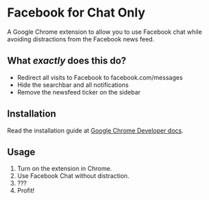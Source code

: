 # Facebook for Chat Only

A Google Chrome extension to allow you to use Facebook chat while avoiding distractions from the Facebook news feed.

## What *exactly* does this do?

* Redirect all visits to Facebook to facebook.com/messages
* Hide the searchbar and all notifications 
* Remove the newsfeed ticker on the sidebar

## Installation 

Read the installation guide at [Google Chrome Developer docs](https://developer.chrome.com/extensions/getstarted#unpacked).

## Usage

1. Turn on the extension in Chrome.
2. Use Facebook Chat without distraction. 
3. ???
4. Profit!

